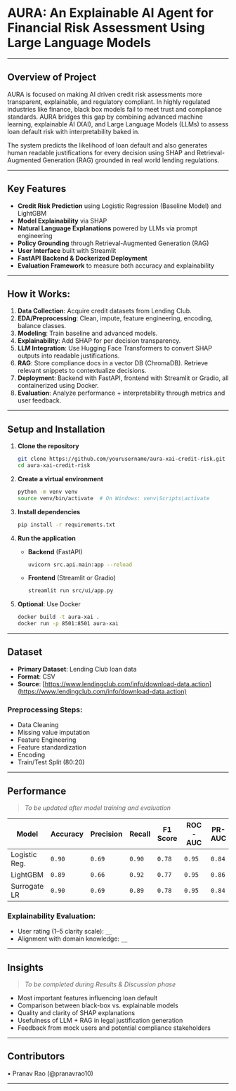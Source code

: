 # AURA: An Explainable AI Agent for Financial Risk Assessment Using Large Language Models

---

## Overview of Project

AURA is focused on making AI driven credit risk assessments more transparent, explainable, and regulatory compliant. In highly regulated industries like finance, black box models fail to meet trust and compliance standards. AURA bridges this gap by combining advanced machine learning, explainable AI (XAI), and Large Language Models (LLMs) to assess loan default risk with interpretability baked in.

The system predicts the likelihood of loan default and also generates human readable justifications for every decision using SHAP and Retrieval-Augmented Generation (RAG) grounded in real world lending regulations.

---

## Key Features

- **Credit Risk Prediction** using Logistic Regression (Baseline Model) and LightGBM
- **Model Explainability** via SHAP
- **Natural Language Explanations** powered by LLMs via prompt engineering
- **Policy Grounding** through Retrieval-Augmented Generation (RAG)
- **User Interface** built with Streamlit
- **FastAPI Backend & Dockerized Deployment**
- **Evaluation Framework** to measure both accuracy and explainability

---

## How it Works:

1. **Data Collection**: Acquire credit datasets from Lending Club.
2. **EDA/Preprocessing**: Clean, impute, feature engineering, encoding, balance classes.
3. **Modeling**: Train baseline and advanced models.
4. **Explainability**: Add SHAP for per decision transparency.
5. **LLM Integration**: Use Hugging Face Transformers to convert SHAP outputs into readable justifications.
6. **RAG**: Store compliance docs in a vector DB (ChromaDB). Retrieve relevant snippets to contextualize decisions.
7. **Deployment**: Backend with FastAPI, frontend with Streamlit or Gradio, all containerized using Docker.
8. **Evaluation**: Analyze performance + interpretability through metrics and user feedback.

---

## Setup and Installation

1. **Clone the repository**

   ```bash
   git clone https://github.com/yourusername/aura-xai-credit-risk.git
   cd aura-xai-credit-risk
   ```

2. **Create a virtual environment**

   ```bash
   python -m venv venv
   source venv/bin/activate  # On Windows: venv\Scripts\activate
   ```

3. **Install dependencies**

   ```bash
   pip install -r requirements.txt
   ```

4. **Run the application**

   - **Backend** (FastAPI)
     ```bash
     uvicorn src.api.main:app --reload
     ```
   - **Frontend** (Streamlit or Gradio)
     ```bash
     streamlit run src/ui/app.py
     ```

5. **Optional**: Use Docker
   ```bash
   docker build -t aura-xai .
   docker run -p 8501:8501 aura-xai
   ```

---

## Dataset

- **Primary Dataset**: Lending Club loan data
- **Format**: CSV
- **Source**: [https://www.lendingclub.com/info/download-data.action](https://www.lendingclub.com/info/download-data.action)

### Preprocessing Steps:

- Data Cleaning
- Missing value imputation
- Feature Engineering
- Feature standardization
- Encoding
- Train/Test Split (80:20)

---

## Performance

> _To be updated after model training and evaluation_

| Model         | Accuracy | Precision | Recall | F1 Score | ROC-AUC | PR-AUC |
| ------------- | -------- | --------- | ------ | -------- | ------- | ------ |
| Logistic Reg. | `0.90`   | `0.69`    | `0.90` | `0.78`   | `0.95`  | `0.84` |
| LightGBM      | `0.89`   | `0.66`    | `0.92` | `0.77`   | `0.95`  | `0.86` |
| Surrogate LR  | `0.90`   | `0.69`    | `0.89` | `0.78`   | `0.95`  | `0.84` |

### Explainability Evaluation:

- User rating (1–5 clarity scale): `__`
- Alignment with domain knowledge: `__`

---

## Insights

> _To be completed during Results & Discussion phase_

- Most important features influencing loan default
- Comparison between black-box vs. explainable models
- Quality and clarity of SHAP explanations
- Usefulness of LLM + RAG in legal justification generation
- Feedback from mock users and potential compliance stakeholders

---

## Contributors

• Pranav Rao (@pranavrao10)

---
